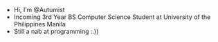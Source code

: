 - Hi, I’m @Autumist
- Incoming 3rd Year BS Computer Science Student at University of the Philippines Manila
- Still a nab at programming :.))
